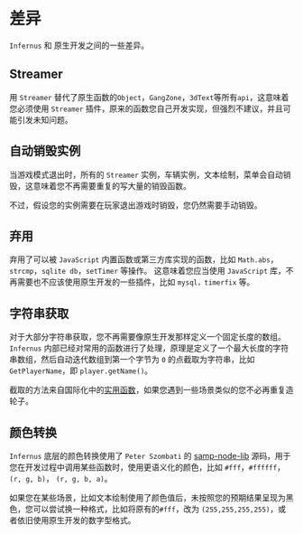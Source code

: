 # 差异

`Infernus` 和 原生开发之间的一些差异。

## Streamer

用 `Streamer` 替代了原生函数的`Object`，`GangZone`，`3dText`等所有`api`，这意味着您必须使用 `Streamer` 插件，原来的函数您自己开发实现，但强烈不建议，并且可能引发未知问题。

## 自动销毁实例

当游戏模式退出时，所有的 `Streamer` 实例，车辆实例，文本绘制，菜单会自动销毁，这意味着您不再需要重复的写大量的销毁函数。

不过，假设您的实例需要在玩家退出游戏时销毁，您仍然需要手动销毁。

## 弃用

弃用了可以被 `JavaScript` 内置函数或第三方库实现的函数，比如 `Math.abs`， `strcmp`，`sqlite db`，`setTimer` 等操作。
这意味着您应当使用 `JavaScript` 库，不再需要也不应该使用原生开发的一些插件，比如 `mysql，timerfix` 等。

## 字符串获取

对于大部分字符串获取，您不再需要像原生开发那样定义一个固定长度的数组。 `Infernus` 内部已经对常用的函数进行了处理，原理是定义了一个最大长度的字符串数组，然后自动迭代数组到第一个字节为 `0` 的点截取为字符串，比如 `GetPlayerName`，即 `player.getName()`。

截取的方法来自国际化中的[实用函数](./i18n.md#实用函数)，如果您遇到一些场景类似的您不必再重复造轮子。

## 颜色转换

`Infernus` 底层的颜色转换使用了 `Peter Szombati` 的 [samp-node-lib](https://github.com/peterszombati/samp-node-lib) 源码，用于您在开发过程中调用某些函数时，使用更语义化的颜色，比如 `#fff`，`#ffffff`，`(r, g, b)`， `(r, g, b, a)`。

如果您在某些场景，比如文本绘制使用了颜色值后，未按照您的预期结果呈现为黑色，您可以尝试换一种格式，比如将原有的`#fff`，改为 `(255,255,255,255)`，或者依旧使用原生开发的数字型格式。
